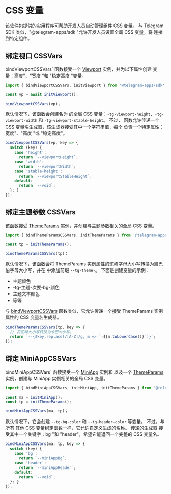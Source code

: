 # CSS 变量

该软件包提供的实用程序可帮助开发人员自动管理组件 CSS 变量。
与 Telegram SDK 类似，"@telegram-apps/sdk "允许开发人员设置全局 CSS 变量，将
连接到特定组件。

## 绑定视口 CSSVars

bindViewportCSSVars\` 函数接受一个 [Viewport](components/viewport.md) 实例，并为以下属性创建
变量：高度"、"宽度 "和 "稳定高度 "变量。

```ts
import { bindViewportCSSVars, initViewport } from '@telegram-apps/sdk';

const vp = await initViewport();

bindViewportCSSVars(vp)；
```

默认情况下，该函数会创建名为
的全局 CSS 变量：`-tg-viewport-height`、`-tg-viewport-width` 和 `-tg-viewport-stable-height`。 不过，
函数允许传递一个 CSS 变量名生成器，该生成器接受其中一个字符串值，每个
负责一个特定属性：宽度"、"高度 "或 "稳定高度"。

```ts
bindViewportCSSVars(vp, key => {
  switch (key) {
    case 'height':
      return `--viewportHeight`;
    case 'width':
      return `--viewportWidth`;
    case 'stable-height':
      return `--viewportStableHeight`;
    default:
      return `--void`;
  }; }.
});
```

## 绑定主题参数 CSSVars

该函数接受 [ThemeParams](components/theme-params.md) 实例，并创建与主题参数相关的全局 CSS
变量。

```ts
import { bindThemeParamsCSSVars, initThemeParams } from '@telegram-apps/sdk';

const tp = initThemeParams();

bindThemeParamsCSSVars(tp)；
```

默认情况下，该函数会将 ThemeParams 实例属性的驼峰字母大小写转换为凯巴伯字母大小写，并在
中添加前缀 `--tg-theme-`。 下面是创建变量的示例：

- 主题颜色
- -tg-主题-次要-bg-颜色
- 主题文本颜色
- 等等

与 [bindViewportCSSVars](#bindViewportCSSVars) 函数类似，它允许传递一个接受 ThemeParams 实例属性的 CSS
变量名生成器。

```ts
bindThemeParamsCSSVars(tp, key => {
  // 将驼峰大小写转换为卡巴大小写。
  return `--{$key.replace(/[A-Z]/g, m => `-${m.toLowerCase()}`)}`;
})；
```

## 绑定 MiniAppCSSVars

bindMiniAppCSSVars\` 函数接受一个 [MiniApp](components/mini-app.md) 实例和
以及一个 [ThemeParams](components/theme-params.md) 实例，创建与
MiniApp 实例相关的全局 CSS 变量。

```ts
import { bindMiniAppCSSVars, initMiniApp, initThemeParams } from '@telegram-apps/sdk';

const ma = initMiniApp();
const tp = initThemeParams();

bindMiniAppCSSVars(ma, tp)；
```

默认情况下，它会创建 `--tg-bg-color` 和 `--tg-header-color` 等变量。 不过，与所有
其他 CSS 变量绑定函数一样，它允许自定义生成的名称。 传递的生成器
接受其中一个关键字：bg "和 "header"，希望它能返回一个完整的 CSS 变量名。

```ts
bindMiniAppCSSVars(ma, tp, key => {
  switch (key) {
    case 'bg':
      return `--miniAppBg`;
    case 'header':
      return `--miniAppHeader`;
    default:
      return `--void`;
  }; }.
});
```
